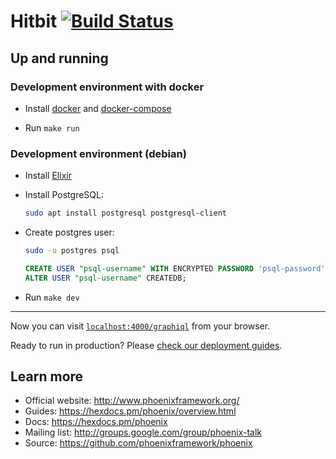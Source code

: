 # Hitbit [![Build Status](https://travis-ci.org/hitbit-app/backend.svg?branch=master)](https://travis-ci.org/hitbit-app/backend)

## Up and running

### Development environment with docker

* Install [docker](https://docs.docker.com/install/) and [docker-compose](https://docs.docker.com/compose/install/)

* Run `make run`

### Development environment (debian)

* Install [Elixir](https://elixir-lang.org/install.html)

* Install PostgreSQL:
    ```bash
    sudo apt install postgresql postgresql-client
    ```
* Create postgres user:
    ```bash
    sudo -u postgres psql
    ```
    ```sql
    CREATE USER "psql-username" WITH ENCRYPTED PASSWORD 'psql-password';
    ALTER USER "psql-username" CREATEDB;
    ```

* Run `make dev`

---

Now you can visit [`localhost:4000/graphiql`](http://localhost:4000/graphiql) from your browser.

Ready to run in production? Please [check our deployment guides](https://hexdocs.pm/phoenix/deployment.html).

## Learn more

  * Official website: http://www.phoenixframework.org/
  * Guides: https://hexdocs.pm/phoenix/overview.html
  * Docs: https://hexdocs.pm/phoenix
  * Mailing list: http://groups.google.com/group/phoenix-talk
  * Source: https://github.com/phoenixframework/phoenix
